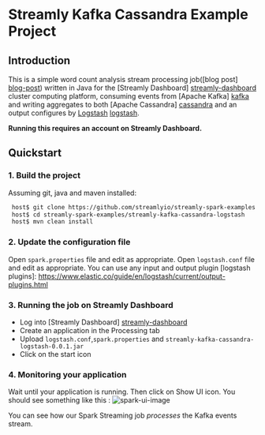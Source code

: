 # Streamly Kafka Cassandra Example Project

## Introduction
This is a simple word count analysis stream processing job([blog post] [blog-post]) written in Java for the [Streamly Dashboard] [streamly-dashboard] cluster computing platform, consuming events from [Apache Kafka] [kafka] and writing aggregates to both [Apache Cassandra] [cassandra] and an output configures by [Logstash] [logstash].

**Running this requires an account on Streamly Dashboard.**

## Quickstart

### 1. Build the project

Assuming git, java and maven installed:

```bash
 host$ git clone https://github.com/streamlyio/streamly-spark-examples.git
 host$ cd streamly-spark-examples/streamly-kafka-cassandra-logstash
 host$ mvn clean install
```

### 2. Update the configuration file
Open `spark.properties` file and edit as appropriate.
Open `logstash.conf` file and edit as appropriate. You can use any input and output plugin [logstash plugins]: https://www.elastic.co/guide/en/logstash/current/output-plugins.html 

### 3. Running the job on Streamly Dashboard
 - Log into [Streamly Dashboard] [streamly-dashboard]
 - Create an application in the Processing tab
 - Upload  `logstash.conf`,`spark.properties` and `streamly-kafka-cassandra-logstash-0.0.1.jar`
 - Click on the start icon

### 4. Monitoring your application
Wait until your application is running. Then click on Show UI icon. You should see something like this :
![spark-ui-image][spark-ui-image]

You can see how our Spark Streaming job _processes_ the Kafka events stream.

[spark-ui-image]: https://github.com/streamlyio/streamly-spark-examples/raw/master/streamly-kafka-cassandra/images/spark-ui-image.png
[streamly-dashboard]: https://board.streamly.io:20080
[kafka]: https://kafka.apache.org/
[cassandra]: http://cassandra.apache.org/
[logstash]: https://www.elastic.co/guide/en/logstash/5.2/introduction.html/
[blog-post]: http://streamly.io/streamly-new/blog.html